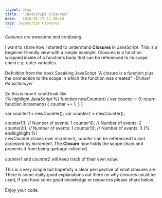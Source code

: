 ```yaml
---
layout: blog
title:  "JavaScript Closures"
date:   2016-01-17 21:30:00
tags: JavaScript Closures
---
```


<i>Closures are awesome and confusing</i>
<br/>
<br/>
I want to share how I started to understand <strong>Closures</strong> in JavaScript.
This is a beginner friendly view with a simple example.
Closures is a function wrapped inside of a functions body that can be referenced to its scope chain e.g. outer variables.
<br/>
<br/>
Definition from the book Speaking JavaScript "A closure is a function plus the connection to the scope in which the function was created" -<i>Dr.Axel Rauschmayer</i>
<br/>
<br/>
So this is how it could look like
<br/>
{% highlight JavaScript %}
function newCounter() {
  var counter = 0;
   return function increment() {
    counter += 1;
   }
}

var counter1 = newCounter();
var counter2 = newCounter();

counter1(); // Number of events: 1
counter1(); // Number of events: 2
counter2(); // Number of events: 1
counter1(); // Number of events: 3
{% endhighlight %}
<br/>
<i>newCounter</i> closes over <i>increment</i>, <i>counter</i> can be referenced to and accessed by <i>increment</i>. The <strong>Closure</strong> now holds the scope chain and prevents it from being garbage collected.
<br/>
<br/>
<i>counter1</i> and <i>counter2</i> will keep track of their own value.
<br/>
<br/>
This is a very simple but hopefully a clear perspective of what closures are.
<br/>
There is some really good explanations out there on why closures could be used, If you have some good knowledge or resources please share below.
<br/>
<br/>
Enjoy your code.
